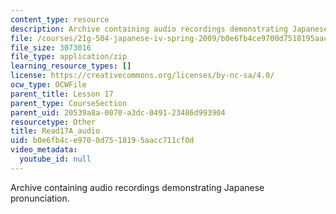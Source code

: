 ```yaml
---
content_type: resource
description: Archive containing audio recordings demonstrating Japanese pronunciation.
file: /courses/21g-504-japanese-iv-spring-2009/b0e6fb4ce9700d7518195aacc711cf0d_Read17A_audio.zip
file_size: 3073016
file_type: application/zip
learning_resource_types: []
license: https://creativecommons.org/licenses/by-nc-sa/4.0/
ocw_type: OCWFile
parent_title: Lesson 17
parent_type: CourseSection
parent_uid: 20539a8a-0070-a3dc-0491-23486d993904
resourcetype: Other
title: Read17A_audio
uid: b0e6fb4c-e970-0d75-1819-5aacc711cf0d
video_metadata:
  youtube_id: null
---
```

Archive containing audio recordings demonstrating Japanese pronunciation.